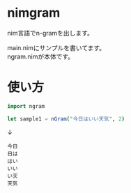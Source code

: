 # nimgram
nim言語でn-gramを出します。

main.nimにサンプルを書いてます。  
ngram.nimが本体です。


# 使い方

```nim
import ngram

let sample1 = nGram("今日はいい天気", 2)
```

↓

```
今日
日は
はい
いい
い天
天気
```
